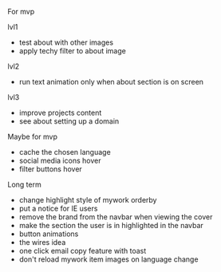 For mvp

lvl1
- test about with other images
- apply techy filter to about image

lvl2
- run text animation only when about section is on screen

lvl3
- improve projects content
- see about setting up a domain


Maybe for mvp
- cache the chosen language
- social media icons hover
- filter buttons hover

Long term
- change highlight style of mywork orderby
- put a notice for IE users
- remove the brand from the navbar when viewing the cover
- make the section the user is in highlighted in the navbar
- button animations
- the wires idea
- one click email copy feature with toast
- don't reload mywork item images on language change
